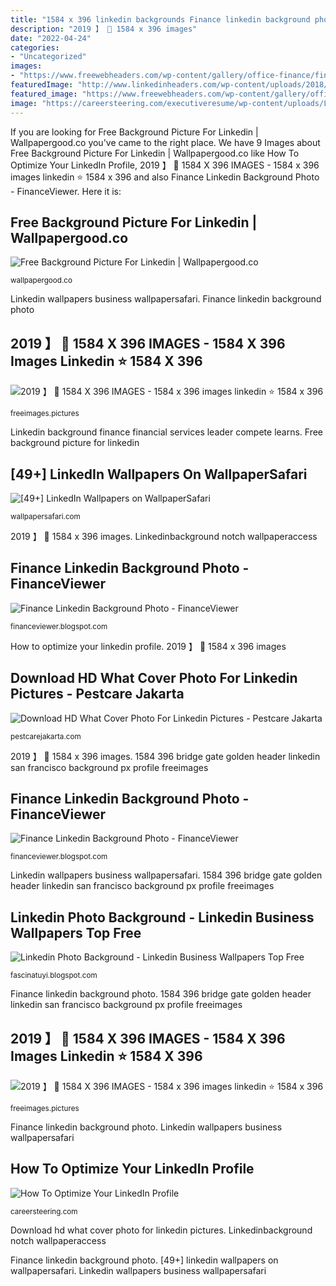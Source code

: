 ```yaml
---
title: "1584 x 396 linkedin backgrounds Finance linkedin background photo"
description: "2019 】 🤙 1584 x 396 images"
date: "2022-04-24"
categories:
- "Uncategorized"
images:
- "https://www.freewebheaders.com/wp-content/gallery/office-finance/finances-and-business-graphs-and-charts-web-header.jpg"
featuredImage: "http://www.linkedinheaders.com/wp-content/uploads/2018/02/golden-gate-bridge-header.jpg"
featured_image: "https://www.freewebheaders.com/wp-content/gallery/office-finance/finances-and-business-graphs-and-charts-web-header.jpg"
image: "https://careersteering.com/executiveresume/wp-content/uploads/LinkedIn_background_4.jpg"
---
```


If you are looking for Free Background Picture For Linkedin | Wallpapergood.co you've came to the right place. We have 9 Images about Free Background Picture For Linkedin | Wallpapergood.co like How To Optimize Your LinkedIn Profile, 2019 】 🤙 1584 X 396 IMAGES - 1584 x 396 images linkedin ⭐ 1584 x 396 and also Finance Linkedin Background Photo - FinanceViewer. Here it is:

## Free Background Picture For Linkedin | Wallpapergood.co

![Free Background Picture For Linkedin | Wallpapergood.co](https://linkedinbackground.com/inbg-info.png "Linkedin banner background profile 1584 freelance translators px generator network still freeimages depicting circles lines using its imagery personal")

<small>wallpapergood.co</small>

Linkedin wallpapers business wallpapersafari. Finance linkedin background photo

## 2019 】 🤙 1584 X 396 IMAGES - 1584 X 396 Images Linkedin ⭐ 1584 X 396

![2019 】 🤙 1584 X 396 IMAGES - 1584 x 396 images linkedin ⭐ 1584 x 396](http://www.linkedinheaders.com/wp-content/uploads/2018/02/golden-gate-bridge-header.jpg "How to optimize your linkedin profile")

<small>freeimages.pictures</small>

Linkedin background finance financial services leader compete learns. Free background picture for linkedin

## [49+] LinkedIn Wallpapers On WallpaperSafari

![[49+] LinkedIn Wallpapers on WallpaperSafari](https://cdn.wallpapersafari.com/52/6/zvOpZr.jpg "Linkedin wallpapers business wallpapersafari")

<small>wallpapersafari.com</small>

2019 】 🤙 1584 x 396 images. Linkedinbackground notch wallpaperaccess

## Finance Linkedin Background Photo - FinanceViewer

![Finance Linkedin Background Photo - FinanceViewer](https://www.fuld.com/wp-content/uploads/2018/07/marketAnalysis-1-hero-1024x277.jpg "How to optimize your linkedin profile")

<small>financeviewer.blogspot.com</small>

How to optimize your linkedin profile. 2019 】 🤙 1584 x 396 images

## Download HD What Cover Photo For Linkedin Pictures - Pestcare Jakarta

![Download HD What Cover Photo For Linkedin Pictures - Pestcare Jakarta](https://i.pinimg.com/originals/05/37/04/053704781f5714d8f88d4b95ad296664.png "[49+] linkedin wallpapers on wallpapersafari")

<small>pestcarejakarta.com</small>

2019 】 🤙 1584 x 396 images. 1584 396 bridge gate golden header linkedin san francisco background px profile freeimages

## Finance Linkedin Background Photo - FinanceViewer

![Finance Linkedin Background Photo - FinanceViewer](https://www.freewebheaders.com/wp-content/gallery/office-finance/finances-and-business-graphs-and-charts-web-header.jpg "Linkedin photo background")

<small>financeviewer.blogspot.com</small>

Linkedin wallpapers business wallpapersafari. 1584 396 bridge gate golden header linkedin san francisco background px profile freeimages

## Linkedin Photo Background - Linkedin Business Wallpapers Top Free

![Linkedin Photo Background - Linkedin Business Wallpapers Top Free](https://cdn.wallpapersafari.com/17/8/F9hx3s.jpg "Finance linkedin background photo")

<small>fascinatuyi.blogspot.com</small>

Finance linkedin background photo. 1584 396 bridge gate golden header linkedin san francisco background px profile freeimages

## 2019 】 🤙 1584 X 396 IMAGES - 1584 X 396 Images Linkedin ⭐ 1584 X 396

![2019 】 🤙 1584 X 396 IMAGES - 1584 x 396 images linkedin ⭐ 1584 x 396](http://www.diywebjem.com/wp-content/uploads/2018/05/Custom-Banner.jpg "Linkedin background finance financial services leader compete learns")

<small>freeimages.pictures</small>

Finance linkedin background photo. Linkedin wallpapers business wallpapersafari

## How To Optimize Your LinkedIn Profile

![How To Optimize Your LinkedIn Profile](https://careersteering.com/executiveresume/wp-content/uploads/LinkedIn_background_4.jpg "Finance linkedin background photo")

<small>careersteering.com</small>

Download hd what cover photo for linkedin pictures. Linkedinbackground notch wallpaperaccess

Finance linkedin background photo. [49+] linkedin wallpapers on wallpapersafari. Linkedin wallpapers business wallpapersafari
